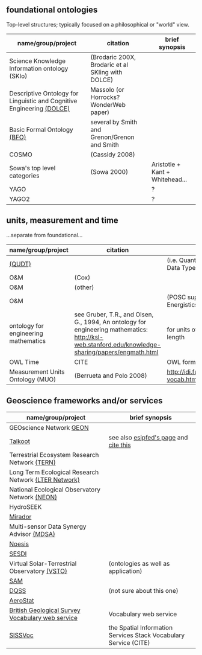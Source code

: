 ## foundational ontologies
Top-level structures; typically focused on a philosophical or "world" view.

| name/group/project      | citation | brief synopsis                                       |
| ----------------        | -------- | ---------------------------------------------------- |
| Science Knowledge Information ontology (SKIo) | (Brodaric 200X, Brodaric et al SKIing with DOLCE) | |
| Descriptive Ontology for Linguistic and Cognitive Engineering [(DOLCE)](http://www.loa.istc.cnr.it/old/DOLCE.html) | Massolo (or Horrocks?  WonderWeb paper) | |
| Basic Formal Ontology [(BFO)](http://ifomis.uni-saarland.de/bfo/) | several by Smith and Grenon/Grenon and Smith | |
| COSMO  | (Cassidy 2008) | |
| Sowa's top level categories | (Sowa 2000) | Aristotle + Kant + Whitehead... |
| YAGO |  | ? |
| YAGO2 |  | ? |

## units, measurement and time
...separate from foundational...

| name/group/project      | citation | brief synopsis                                       |
| ----------------        | -------- | ---------------------------------------------------- |
| [(QUDT)](http://www.qudt.org/) |  | (i.e. Quantities, Units, Dimensions and Data Types Ontologies) |
| O&M | (Cox) | |
| O&M | (other) | |
| O&M |  | (POSC supported...or maybe it was Energistics...check notes) |
| ontology for engineering mathematics | see Gruber, T.R., and Olsen, G., 1994, An ontology for engineering mathematics: http://ksl-web.stanford.edu/knowledge-sharing/papers/engmath.html | for units of measurements, time, and length |
| OWL Time | CITE | OWL formalisation of time  |
| Measurement Units Ontology (MUO) | (Berrueta and Polo 2008) | http://idi.fundacionctic.org/muo/muo-vocab.html |

## Geoscience frameworks and/or services

| name/group/project |  brief synopsis                                       |
| ----------         | ----------------------------------------------------  |
| GEOscience Network [GEON](http://geongrid.org/) |  |
| [Talkoot](http://miningsolutions.itsc.uah.edu/talkoot/) | see also [esipfed's page](http://wiki.esipfed.org/index.php/Talkoot:_Discover%2C_Tag%2C_Share%2C_and_Reuse_Collaborative_Science_Workflows) and [cite this](https://link.springer.com/article/10.1007/s12145-012-0094-y) |
| Terrestrial Ecosystem Research Network [(TERN)](http://www.tern.org.au/) |  |
| Long Term Ecological Research Network [(LTER Network)](https://lternet.edu/) |  |
| National Ecological Observatory Network [(NEON)](http://www.neonscience.org/) |  |
| HydroSEEK |  |
| [Mirador](http://mirador.gsfc.nasa.gov/cgi-bin/mirador/presentNavigation.pl?tree=project&CURRENT_CONTEXT=Projects) |  |
| Multi-sensor Data Synergy Advisor [(MDSA)](http://tw.rpi.edu/portal/MDSA) |  |
| [Noesis](http://noesis.itsc.uah.edu/) |  |
| [SESDI](http://sesdi.hao.ucar.edu/) |  |
| Virtual Solar-Terrestrial Observatory [(VSTO)](https://tw.rpi.edu//web/project/VSTO) | (ontologies as well as application)  |
| [SAM](http://miningsolutions.itsc.uah.edu/) |  |
| [DQSS](http://tw.rpi.edu/portal/DQSS) | (not sure about this one) |
| [AeroStat](http://tw.rpi.edu/portal/AeroStat) |  |
| [British Geological Survey Vocabulary web service](http://www.bgs.ac.uk/data/vocabularies/home.html) | Vocabulary web service |
| [SISSVoc](http://www.sissvoc.info/) | the Spatial Information Services Stack Vocabulary Service (CITE) |
